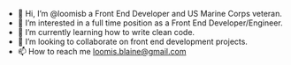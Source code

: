- 👋 Hi, I’m @loomisb a Front End Developer and US Marine Corps veteran.
- 👀 I’m interested in a full time position as a Front End Developer/Engineer.
- 🌱 I’m currently learning how to write clean code.
- 💞️ I’m looking to collaborate on front end development projects.
- 📫 How to reach me loomis.blaine@gmail.com

<!---
loomisb/loomisb is a ✨ special ✨ repository because its `README.md` (this file) appears on your GitHub profile.
You can click the Preview link to take a look at your changes.
--->
